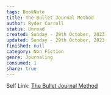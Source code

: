 ```yaml
---
tags: BookNote
title: The Bullet Journal Method
author: Ryder Carroll
status: Unread
created: Sunday - 29th October, 2023
updated: Sunday - 29th October, 2023
finished: null
category: Non Fiction
genre: Journaling
consumed: 1
share: true
---
```


Self Link: [The Bullet Journal Method](The%20Bullet%20Journal%20Method.md)
